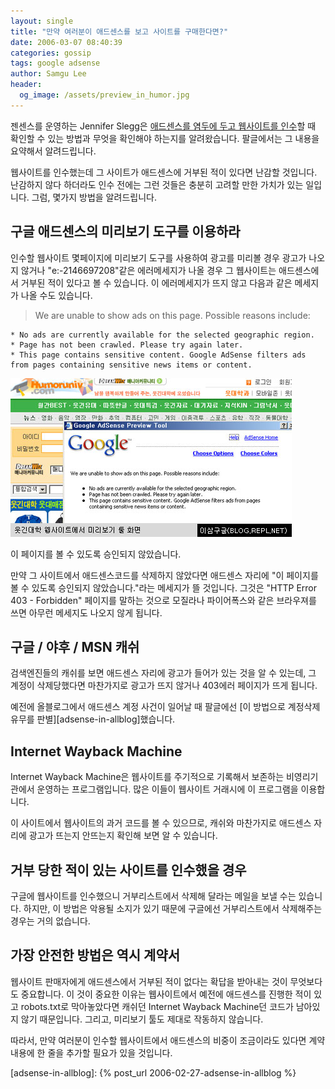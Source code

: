 ```yaml
---
layout: single
title: "만약 여러분이 애드센스를 보고 사이트를 구매한다면?"
date: 2006-03-07 08:40:39
categories: gossip
tags: google adsense
author: Samgu Lee
header:
  og_image: /assets/preview_in_humor.jpg
---
```


젠센스를 운영하는 Jennifer Slegg은 [애드센스를 염두에 두고 웹사이트를 인수](http://www.jensense.com/archives/2006/03/safeguarding_yo.html)할 때 확인할 수 있는 방법과 무엇을 확인해야 하는지를 알려왔습니다. 팔글에서는 그 내용을 요약해서 알려드립니다.

웹사이트를 인수했는데 그 사이트가 애드센스에 거부된 적이 있다면 난감할 것입니다. 난감하지 않다 하더라도 인수 전에는 그런 것들은 충분히 고려할 만한 가치가 있는 일입니다. 그럼, 몇가지 방법을 알려드립니다.

## 구글 애드센스의 미리보기 도구를 이용하라

인수할 웹사이트 몇페이지에 미리보기 도구를 사용하여 광고를 미리볼 경우 광고가 나오지 않거나 "e:-2146697208"같은 에러메세지가 나올 경우 그 웹사이트는 애드센스에서 거부된 적이 있다고 볼 수 있습니다. 이 에러메세지가 뜨지 않고 다음과 같은 메세지가 나올 수도 있습니다.

> We are unable to show ads on this page. Possible reasons include:

    * No ads are currently available for the selected geographic region.
    * Page has not been crawled. Please try again later.
    * This page contains sensitive content. Google AdSense filters ads from pages containing sensitive news items or content.

![웃긴대학에서 미리보기 한 화면](/assets/preview_in_humor.jpg)

이 페이지를 볼 수 있도록 승인되지 않았습니다.

만약 그 사이트에서 애드센스코드를 삭제하지 않았다면 애드센스 자리에 "이 페이지를 볼 수 있도록 승인되지 않았습니다."라는 메세지가 뜰 것입니다. 그것은 "HTTP Error 403 - Forbidden" 페이지를 말하는 것으로 모질라나 파이어폭스와 같은 브라우져를 쓰면 아무런 메세지도 나오지 않게 됩니다.

## 구글 / 야후 / MSN 캐쉬

검색엔진들의 캐쉬를 보면 애드센스 자리에 광고가 들어가 있는 것을 알 수 있는데, 그 계정이 삭제당했다면 마찬가지로 광고가 뜨지 않거나 403에러 페이지가 뜨게 됩니다.

예전에 올블로그에서 애드센스 계정 사건이 일어날 때 팔글에선 [이 방법으로 계정삭제 유무를 판별][adsense-in-allblog]했습니다.

## Internet Wayback Machine

Internet Wayback Machine은 웹사이트를 주기적으로 기록해서 보존하는 비영리기관에서 운영하는 프로그램입니다. 많은 이들이 웹사이트 거래시에 이 프로그램을 이용합니다.

이 사이트에서 웹사이트의 과거 코드를 볼 수 있으므로, 캐쉬와 마찬가지로 애드센스 자리에 광고가 뜨는지 안뜨는지 확인해 보면 알 수 있습니다.

## 거부 당한 적이 있는 사이트를 인수했을 경우

구글에 웹사이트를 인수했으니 거부리스트에서 삭제해 달라는 메일을 보낼 수는 있습니다. 하지만, 이 방법은 악용될 소지가 있기 때문에 구글에선 거부리스트에서 삭제해주는 경우는 거의 없습니다.

## 가장 안전한 방법은 역시 계약서

웹사이트 판매자에게 애드센스에서 거부된 적이 없다는 확답을 받아내는 것이 무엇보다도 중요합니다. 이 것이 중요한 이유는 웹사이트에서 예전에 애드센스를 진행한 적이 있고 robots.txt로 막아놓았다면 캐쉬던 Internet Wayback Machine던 코드가 남아있지 않기 때문입니다. 그리고, 미리보기 툴도 제대로 작동하지 않습니다.

따라서, 만약 여러분이 인수할 웹사이트에서 애드센스의 비중이 조금이라도 있다면 계약내용에 한 줄을 추가할 필요가 있을 것입니다.

[adsense-in-allblog]: {% post_url 2006-02-27-adsense-in-allblog %}

